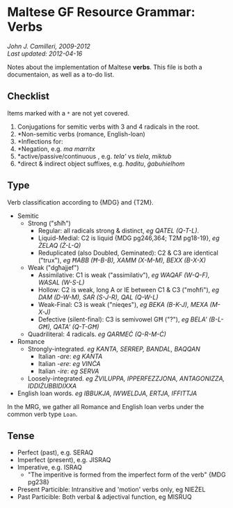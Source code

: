 # Maltese GF Resource Grammar: Verbs
_John J. Camilleri, 2009-2012_  
_Last updated: 2012-04-16_

Notes about the implementation of Maltese **verbs**.
This file is both a documentaion, as well as a to-do list.

## Checklist

Items marked with a `*` are not yet covered.

1. Conjugations for semitic verbs with 3 and 4 radicals in the root.
1. *Non-semitic verbs (romance, English-loan)
1. *Inflections for:
  1. *Negation, e.g. _ma marritx_
  1. *active/passive/continuous , e.g. _tela'_ vs _tiela_, _miktub_
  1. *direct & indirect object suffixes, e.g. _ħaditu_, _ġabuhielhom_

## Type

Verb classification according to {MDG} and {T2M}.

- Semitic
  - Strong ("sħiħ")
     - Regular: all radicals strong & distinct, _eg QATEL (Q-T-L)_.
     - Liquid-Medial: C2 is liquid {MDG pg246,364; T2M pg18-19}, _eg ŻELAQ (Ż-L-Q)_
     - Reduplicated (also Doubled, Geminated): C2 & C3 are identical ("trux"), _eg ĦABB (Ħ-B-B), XAMM (X-M-M), BEXX (B-X-X)_
  - Weak ("dgħajjef")
     - Assimilative: C1 is weak ("assimilativ"), _eg WAQAF (W-Q-F), WASAL (W-S-L)_
     - Hollow: C2 is weak, long A or IE between C1 & C3 ("moħfi"), _eg DAM (D-W-M), SAR (S-J-R), QAL (Q-W-L)_
     - Weak-Final: C3 is weak ("nieqes"), _eg BEKA (B-K-J), MEXA (M-X-J)_
     - Defective (silent-final): C3 is semivowel GĦ ("?"), _eg BELA' (B-L-GĦ), QATA' (Q-T-GĦ)_
  - Quadriliteral: 4 radicals. _eg QARMEĊ (Q-R-M-Ċ)_
- Romance
  - Strongly-integrated. _eg KANTA, SERREP, BANDAL, BAQQAN_
     - Italian _-are_: _eg KANTA_
     - Italian _-ere_: _eg VINĊA_
     - Italian _-ire_: _eg SERVA_
  - Loosely-integrated. _eg ŻVILUPPA, IPPERFEZZJONA, ANTAGONIZZA, IDDIŻUBBIDIXXA_
- English loan words. _eg IBBUKJA, IWWELDJA, ERTJA, IFFITTJA_

In the MRG, we gather all Romance and English loan verbs under the common verb type `Loan`.


## Tense

- Perfect (past), e.g. SERAQ
- Imperfect (present), e.g. JISRAQ
- Imperative, e.g. ISRAQ
  - "The imperitive is formed from the imperfect form of the verb" {MDG pg238}
- Present Particible: Intransitive and 'motion' verbs only, eg NIEŻEL
- Past Particible: Both verbal & adjectival function, eg MISRUQ

